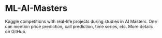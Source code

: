# ML-AI-Masters

Kaggle competitions with real-life projects during studies in AI Masters. One can mention price prediction, call
prediction, time series, etc. More details on GitHub.
